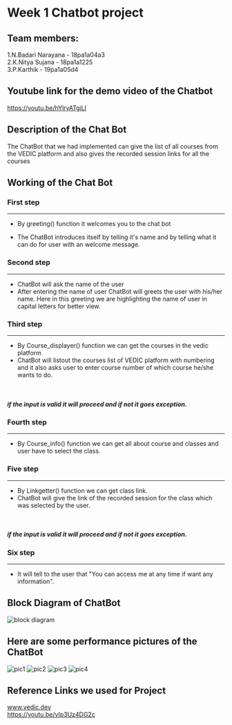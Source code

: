 # Week 1 Chatbot project


## Team members:
1.N.Badari Narayana - 18pa1a04a3<br/>
2.K.Nitya Sujana - 18pa1a1225<br/>
3.P.Karthik - 19pa1a05d4

## Youtube link for the demo video of the Chatbot
https://youtu.be/hYlryATgiLI


## Description of the Chat Bot
The ChatBot that we had implemented can give the list of all courses from the VEDIC platform and also gives the recorded session links for all the courses

## Working of the Chat Bot
### First step
---
* By greeting() function it welcomes you to the chat bot<br/>

* The ChatBot introduces itself by telling it's name and by telling what it can do for user with an welcome message.

### Second step
---
* ChatBot will ask the name of the user<br/>
* After entering the name of user ChatBot will greets the user with his/her name. Here in this greeting we are highlighting the name of user in capital letters for better view.

### Third step
---
* By Course_displayer() function we can get the courses in the vedic platform<br/>
 * ChatBot will listout the courses list of VEDIC platform with numbering and it also asks user to enter course number of which course he/she wants to do.
<br/>
 
##### if the input is valid it will proceed and if not it goes exception.

### Fourth step
---
* By Course_info() function we can get all about course and classes and user have to select the class.

### Five step
---
* By Linkgetter() function we can get class link.<br/> 
* ChatBot will give the link of the recorded session for the class which was selected by the user.
<br/>

##### if the input is valid it will proceed and if not it goes exception.

### Six step
---
* It will tell to the user that "You can access me at any time if want any information".

## Block Diagram of ChatBot
![block diagram](https://user-images.githubusercontent.com/72606000/96373170-4c676100-1188-11eb-9f06-a684a707ef7a.jpg)

## Here are some performance pictures of the ChatBot
![pic1](https://user-images.githubusercontent.com/72606000/96372951-1bd2f780-1187-11eb-9a68-bcd4cac4bd81.jpg)
![pic2](https://user-images.githubusercontent.com/72606000/96373019-7ff5bb80-1187-11eb-8d87-05e1767e0b4b.jpg)
![pic3](https://user-images.githubusercontent.com/72606000/96373022-85530600-1187-11eb-80f4-1732064f59cd.jpg)
![pic4](https://user-images.githubusercontent.com/72606000/96373024-897f2380-1187-11eb-9e88-b0a2dbba0d44.jpg)





## Reference Links we used for Project
www.vedic.dev  
https://youtu.be/vIp3Uz4DG2c


